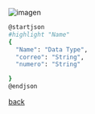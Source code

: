 
![imagen](http://www.plantuml.com/plantuml/png/SoWkIImgoIhEp-DIpiXCpyW1uX859R_4t5Gbhcek1IZJIa799R4aKI6aiY1LIGSad9nVL9IQ3v88BYdAp4k7YEQLvgOM8OjoSTLoEQJcfO1i0000.png)

```bash
@startjson
#highlight "Name"
{
  "Name": "Data Type",
  "correo": "String",
  "numero": "String"

}
@endjson
```

[back](../../../../Diagramas.md)